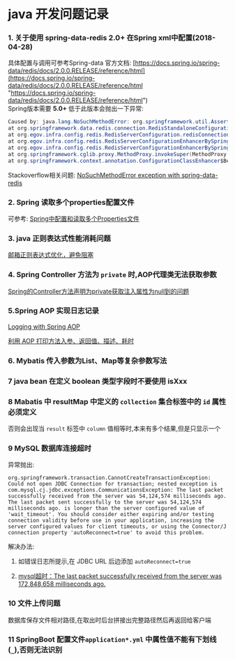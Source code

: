 # java 开发问题记录  

### 1. 关于使用 spring-data-redis 2.0+ 在Spring xml中配置(2018-04-28)  
  具体配置与调用可参考Spring-data 官方文档: [https://docs.spring.io/spring-data/redis/docs/2.0.0.RELEASE/reference/html](https://docs.spring.io/spring-data/redis/docs/2.0.0.RELEASE/reference/html "https://docs.spring.io/spring-data/redis/docs/2.0.0.RELEASE/reference/html")  
  Spring版本需要 **5.0+**
  低于此版本会抛出一下异常:  

```java
Caused by: java.lang.NoSuchMethodError: org.springframework.util.Assert.isTrue(ZLjava/util/function/Supplier;)V
at org.springframework.data.redis.connection.RedisStandaloneConfiguration.<init>(RedisStandaloneConfiguration.java:61)
at org.egov.infra.config.redis.RedisServerConfiguration.redisConnectionFactory(RedisServerConfiguration.java:86)
at org.egov.infra.config.redis.RedisServerConfigurationEnhancerBySpringCGLIBf89e20ba.CGLIBredisConnectionFactory1(<generated>)
at org.egov.infra.config.redis.RedisServerConfigurationEnhancerBySpringCGLIBf89e20baFastClassBySpringCGLIB1ac62136.invoke(<generated>)
at org.springframework.cglib.proxy.MethodProxy.invokeSuper(MethodProxy.java:228)
at org.springframework.context.annotation.ConfigurationClassEnhancer$BeanMethodInterceptor.intercept(ConfigurationClassEnhancer.java:358)  
```

Stackoverflow相关问题: [NoSuchMethodError exception with spring-data-redis](https://stackoverflow.com/questions/46926643/nosuchmethoderror-exception-with-spring-data-redis "https://stackoverflow.com/questions/46926643/nosuchmethoderror-exception-with-spring-data-redis")  
    

### 2. Spring 读取多个properties配置文件  
  可参考: [Spring中配置和读取多个Properties文件](https://blog.csdn.net/anhuidelinger/article/details/70315863 "https://blog.csdn.net/anhuidelinger/article/details/70315863")  

### 3. java 正则表达式性能消耗问题  

[邮箱正则表达式优化，避免阻塞](https://blog.csdn.net/u012816142/article/details/48142137 "https://blog.csdn.net/u012816142/article/details/48142137")  

### 4. Spring Controller 方法为 `private` 时,AOP代理类无法获取参数  

[Spring的Controller方法声明为private获取注入属性为null到的问题 ](https://blog.csdn.net/weixin_41633157/article/details/80083636 "https://blog.csdn.net/weixin_41633157/article/details/80083636")  

### 5.Spring AOP 实现日志记录  

[Logging with Spring AOP](https://five.agency/logging-with-spring-aop/ "https://five.agency/logging-with-spring-aop/")  

[利用 AOP 打印方法入参、返回值、描述、耗时](https://segmentfault.com/a/1190000012030364)  

### 6. Mybatis 传入参数为List、Map等复杂参数写法  

### 7 java bean 在定义 boolean 类型字段时不要使用 isXxx  

### 8 Mabatis 中 resultMap 中定义的 `collection` 集合标签中的 `id` 属性必须定义  

否则会出现当 `result` 标签中 `column` 值相等时,本来有多个结果,但是只显示一个  

### 9 MySQL 数据库连接超时  

异常抛出:    

```
org.springframework.transaction.CannotCreateTransactionException: Could not open JDBC Connection for transaction; nested exception is com.mysql.cj.jdbc.exceptions.CommunicationsException: The last packet successfully received from the server was 54,124,574 milliseconds ago.  The last packet sent successfully to the server was 54,124,574 milliseconds ago. is longer than the server configured value of 'wait_timeout'. You should consider either expiring and/or testing connection validity before use in your application, increasing the server configured values for client timeouts, or using the Connector/J connection property 'autoReconnect=true' to avoid this problem.

```

解决办法:   

1) 如错误日志所提示,在 JDBC URL 后边添加 `autoReconnect=true`  

2) [ mysql超时：The last packet successfully received from the server was 172,848,658 milliseconds ago. ](https://blog.csdn.net/su20145104009/article/details/78579634)  

### 10 文件上传问题  

数据库保存文件相对路径,在取出时后台拼接出完整路径然后再返回给客户端  

### 11 SpringBoot 配置文件`application*.yml` 中属性值不能有下划线(`_`),否则无法识别  











